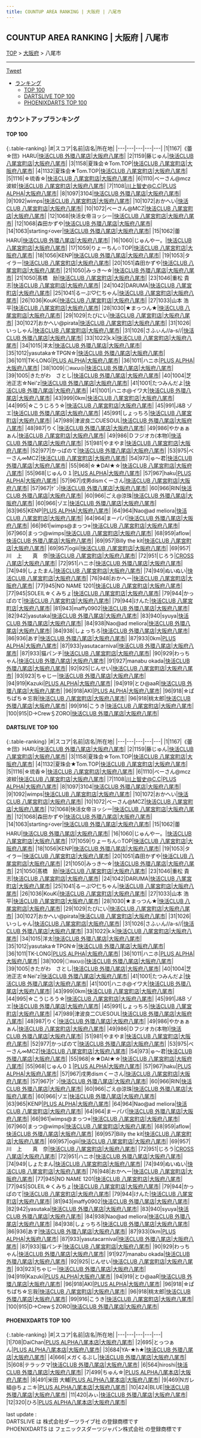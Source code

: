 ```yaml
---
title: COUNTUP AREA RANKING | 大阪府 | 八尾市
---
```

## COUNTUP AREA RANKING | 大阪府 | 八尾市

[TOP](/darts/rank/) > [大阪府](/darts/rank/大阪府/) > 八尾市

___

<a href="https://twitter.com/share?ref_src=twsrc%5Etfw" data-text="COUNTUP AREA RANKING | 大阪府八尾市" class="twitter-share-button" data-hashtags="DARTSLIVE,PHOENIXDARTS,darts,ダーツ" data-show-count="false">Tweet</a>

* [ランキング](#カウントアップランキング)
    * [TOP 100](#top-100)
    * [DARTSLIVE TOP 100](#dartslive-top-100)
    * [PHOENIXDARTS TOP 100](#phoenixdarts-top-100)

### カウントアップランキング

#### TOP 100



{:.table-ranking}
|#|スコア|名前|店名|所在地|
|---|---|---|---|---|
|1|1167|<span class="rank-name-dl">《蕾☆団》HARU</span>|<a href="https://search.dartslive.com/jp/shop/335fa38e38855b6d58d385ea46352d8f">快活CLUB 外環八尾店</a>|<a href="/darts/rank/大阪府/八尾市">大阪府八尾市</a>|
|2|1159|<span class="rank-name-dl">藤じゅん</span>|<a href="https://search.dartslive.com/jp/shop/e0119faa8821532c5f9f3321c1147265">快活CLUB 八尾宮町店</a>|<a href="/darts/rank/大阪府/八尾市">大阪府八尾市</a>|
|3|1158|<span class="rank-name-dl">夏珠会☆Tom.TOP</span>|<a href="https://search.dartslive.com/jp/shop/e0119faa8821532c5f9f3321c1147265">快活CLUB 八尾宮町店</a>|<a href="/darts/rank/大阪府/八尾市">大阪府八尾市</a>|
|4|1132|<span class="rank-name-dl">夏珠会★Tom.TOP</span>|<a href="https://search.dartslive.com/jp/shop/e0119faa8821532c5f9f3321c1147265">快活CLUB 八尾宮町店</a>|<a href="/darts/rank/大阪府/八尾市">大阪府八尾市</a>|
|5|1116|<span class="rank-name-dl">☆琉香☆</span>|<a href="https://search.dartslive.com/jp/shop/e0119faa8821532c5f9f3321c1147265">快活CLUB 八尾宮町店</a>|<a href="/darts/rank/大阪府/八尾市">大阪府八尾市</a>|
|6|1110|<span class="rank-name-dl">べーさん@mcz波紋</span>|<a href="https://search.dartslive.com/jp/shop/e0119faa8821532c5f9f3321c1147265">快活CLUB 八尾宮町店</a>|<a href="/darts/rank/大阪府/八尾市">大阪府八尾市</a>|
|7|1108|<span class="rank-name-dl">川上智史@C.C</span>|<a href="https://search.dartslive.com/jp/shop/f331f00edcd456cc0d9b047a20a7ba1e">PLUS ALPHA</a>|<a href="/darts/rank/大阪府/八尾市">大阪府八尾市</a>|
|8|1097|<span class="rank-name-dl">3104</span>|<a href="https://search.dartslive.com/jp/shop/335fa38e38855b6d58d385ea46352d8f">快活CLUB 外環八尾店</a>|<a href="/darts/rank/大阪府/八尾市">大阪府八尾市</a>|
|9|1092|<span class="rank-name-dl">wimps</span>|<a href="https://search.dartslive.com/jp/shop/e0119faa8821532c5f9f3321c1147265">快活CLUB 八尾宮町店</a>|<a href="/darts/rank/大阪府/八尾市">大阪府八尾市</a>|
|10|1072|<span class="rank-name-dl">おかへい</span>|<a href="https://search.dartslive.com/jp/shop/e0119faa8821532c5f9f3321c1147265">快活CLUB 八尾宮町店</a>|<a href="/darts/rank/大阪府/八尾市">大阪府八尾市</a>|
|10|1072|<span class="rank-name-dl">べーさん@MCZ</span>|<a href="https://search.dartslive.com/jp/shop/e0119faa8821532c5f9f3321c1147265">快活CLUB 八尾宮町店</a>|<a href="/darts/rank/大阪府/八尾市">大阪府八尾市</a>|
|12|1068|<span class="rank-name-dl">快活女帝ヨッシー</span>|<a href="https://search.dartslive.com/jp/shop/e0119faa8821532c5f9f3321c1147265">快活CLUB 八尾宮町店</a>|<a href="/darts/rank/大阪府/八尾市">大阪府八尾市</a>|
|12|1068|<span class="rank-name-dl">森田かずや</span>|<a href="https://search.dartslive.com/jp/shop/335fa38e38855b6d58d385ea46352d8f">快活CLUB 外環八尾店</a>|<a href="/darts/rank/大阪府/八尾市">大阪府八尾市</a>|
|14|1063|<span class="rank-name-dl">starting⚡️over</span>|<a href="https://search.dartslive.com/jp/shop/335fa38e38855b6d58d385ea46352d8f">快活CLUB 外環八尾店</a>|<a href="/darts/rank/大阪府/八尾市">大阪府八尾市</a>|
|15|1062|<span class="rank-name-dl">蕾　HARU</span>|<a href="https://search.dartslive.com/jp/shop/335fa38e38855b6d58d385ea46352d8f">快活CLUB 外環八尾店</a>|<a href="/darts/rank/大阪府/八尾市">大阪府八尾市</a>|
|16|1060|<span class="rank-name-dl">じゅんやー。</span>|<a href="https://search.dartslive.com/jp/shop/e0119faa8821532c5f9f3321c1147265">快活CLUB 八尾宮町店</a>|<a href="/darts/rank/大阪府/八尾市">大阪府八尾市</a>|
|17|1059|<span class="rank-name-dl">りょーちん✩TOP</span>|<a href="https://search.dartslive.com/jp/shop/e0119faa8821532c5f9f3321c1147265">快活CLUB 八尾宮町店</a>|<a href="/darts/rank/大阪府/八尾市">大阪府八尾市</a>|
|18|1056|<span class="rank-name-dl">KENP</span>|<a href="https://search.dartslive.com/jp/shop/335fa38e38855b6d58d385ea46352d8f">快活CLUB 外環八尾店</a>|<a href="/darts/rank/大阪府/八尾市">大阪府八尾市</a>|
|19|1053|<span class="rank-name-dl">タイラー</span>|<a href="https://search.dartslive.com/jp/shop/e0119faa8821532c5f9f3321c1147265">快活CLUB 八尾宮町店</a>|<a href="/darts/rank/大阪府/八尾市">大阪府八尾市</a>|
|20|1051|<span class="rank-name-dl">森田かずや</span>|<a href="https://search.dartslive.com/jp/shop/e0119faa8821532c5f9f3321c1147265">快活CLUB 八尾宮町店</a>|<a href="/darts/rank/大阪府/八尾市">大阪府八尾市</a>|
|21|1050|<span class="rank-name-dl">みっき〜☆</span>|<a href="https://search.dartslive.com/jp/shop/335fa38e38855b6d58d385ea46352d8f">快活CLUB 外環八尾店</a>|<a href="/darts/rank/大阪府/八尾市">大阪府八尾市</a>|
|21|1050|<span class="rank-name-dl">髙橋　励</span>|<a href="https://search.dartslive.com/jp/shop/e0119faa8821532c5f9f3321c1147265">快活CLUB 八尾宮町店</a>|<a href="/darts/rank/大阪府/八尾市">大阪府八尾市</a>|
|23|1046|<span class="rank-name-dl">重松 貴志</span>|<a href="https://search.dartslive.com/jp/shop/e0119faa8821532c5f9f3321c1147265">快活CLUB 八尾宮町店</a>|<a href="/darts/rank/大阪府/八尾市">大阪府八尾市</a>|
|24|1042|<span class="rank-name-dl">DARUMA</span>|<a href="https://search.dartslive.com/jp/shop/e0119faa8821532c5f9f3321c1147265">快活CLUB 八尾宮町店</a>|<a href="/darts/rank/大阪府/八尾市">大阪府八尾市</a>|
|25|1041|<span class="rank-name-dl">るーぷ♡仁ちゃん</span>|<a href="https://search.dartslive.com/jp/shop/e0119faa8821532c5f9f3321c1147265">快活CLUB 八尾宮町店</a>|<a href="/darts/rank/大阪府/八尾市">大阪府八尾市</a>|
|26|1036|<span class="rank-name-dl">KouKi</span>|<a href="https://search.dartslive.com/jp/shop/e0119faa8821532c5f9f3321c1147265">快活CLUB 八尾宮町店</a>|<a href="/darts/rank/大阪府/八尾市">大阪府八尾市</a>|
|27|1033|<span class="rank-name-dl">山本 浩平</span>|<a href="https://search.dartslive.com/jp/shop/e0119faa8821532c5f9f3321c1147265">快活CLUB 八尾宮町店</a>|<a href="/darts/rank/大阪府/八尾市">大阪府八尾市</a>|
|28|1030|<span class="rank-name-dl">★まっつん★</span>|<a href="https://search.dartslive.com/jp/shop/e0119faa8821532c5f9f3321c1147265">快活CLUB 八尾宮町店</a>|<a href="/darts/rank/大阪府/八尾市">大阪府八尾市</a>|
|29|1029|<span class="rank-name-dl">たぴにい</span>|<a href="https://search.dartslive.com/jp/shop/e0119faa8821532c5f9f3321c1147265">快活CLUB 八尾宮町店</a>|<a href="/darts/rank/大阪府/八尾市">大阪府八尾市</a>|
|30|1027|<span class="rank-name-dl">おかへい@pirata</span>|<a href="https://search.dartslive.com/jp/shop/e0119faa8821532c5f9f3321c1147265">快活CLUB 八尾宮町店</a>|<a href="/darts/rank/大阪府/八尾市">大阪府八尾市</a>|
|31|1026|<span class="rank-name-dl">いっしゃん</span>|<a href="https://search.dartslive.com/jp/shop/e0119faa8821532c5f9f3321c1147265">快活CLUB 八尾宮町店</a>|<a href="/darts/rank/大阪府/八尾市">大阪府八尾市</a>|
|31|1026|<span class="rank-name-dl">さふぃん//a-s//</span>|<a href="https://search.dartslive.com/jp/shop/335fa38e38855b6d58d385ea46352d8f">快活CLUB 外環八尾店</a>|<a href="/darts/rank/大阪府/八尾市">大阪府八尾市</a>|
|33|1022|<span class="rank-name-dl">k.k</span>|<a href="https://search.dartslive.com/jp/shop/e0119faa8821532c5f9f3321c1147265">快活CLUB 八尾宮町店</a>|<a href="/darts/rank/大阪府/八尾市">大阪府八尾市</a>|
|34|1015|<span class="rank-name-dl">洋太</span>|<a href="https://search.dartslive.com/jp/shop/335fa38e38855b6d58d385ea46352d8f">快活CLUB 外環八尾店</a>|<a href="/darts/rank/大阪府/八尾市">大阪府八尾市</a>|
|35|1012|<span class="rank-name-dl">yasutaka☆TPGN☆</span>|<a href="https://search.dartslive.com/jp/shop/335fa38e38855b6d58d385ea46352d8f">快活CLUB 外環八尾店</a>|<a href="/darts/rank/大阪府/八尾市">大阪府八尾市</a>|
|36|1011|<span class="rank-name-dl">TK-LONG</span>|<a href="https://search.dartslive.com/jp/shop/f331f00edcd456cc0d9b047a20a7ba1e">PLUS ALPHA</a>|<a href="/darts/rank/大阪府/八尾市">大阪府八尾市</a>|
|36|1011|<span class="rank-name-dl">ハニホ</span>|<a href="https://search.dartslive.com/jp/shop/f331f00edcd456cc0d9b047a20a7ba1e">PLUS ALPHA</a>|<a href="/darts/rank/大阪府/八尾市">大阪府八尾市</a>|
|38|1009|<span class="rank-name-dl">◎яικυ◎</span>|<a href="https://search.dartslive.com/jp/shop/335fa38e38855b6d58d385ea46352d8f">快活CLUB 外環八尾店</a>|<a href="/darts/rank/大阪府/八尾市">大阪府八尾市</a>|
|39|1005|<span class="rank-name-dl">きたがわ　さとし</span>|<a href="https://search.dartslive.com/jp/shop/335fa38e38855b6d58d385ea46352d8f">快活CLUB 外環八尾店</a>|<a href="/darts/rank/大阪府/八尾市">大阪府八尾市</a>|
|40|1004|<span class="rank-name-dl">芝池正志☆Nei&#x27;z</span>|<a href="https://search.dartslive.com/jp/shop/335fa38e38855b6d58d385ea46352d8f">快活CLUB 外環八尾店</a>|<a href="/darts/rank/大阪府/八尾市">大阪府八尾市</a>|
|41|1001|<span class="rank-name-dl">たつみんだよ</span>|<a href="https://search.dartslive.com/jp/shop/335fa38e38855b6d58d385ea46352d8f">快活CLUB 外環八尾店</a>|<a href="/darts/rank/大阪府/八尾市">大阪府八尾市</a>|
|41|1001|<span class="rank-name-dl">ハニホ@イワ大</span>|<a href="https://search.dartslive.com/jp/shop/335fa38e38855b6d58d385ea46352d8f">快活CLUB 外環八尾店</a>|<a href="/darts/rank/大阪府/八尾市">大阪府八尾市</a>|
|43|999|<span class="rank-name-dl">0km</span>|<a href="https://search.dartslive.com/jp/shop/e0119faa8821532c5f9f3321c1147265">快活CLUB 八尾宮町店</a>|<a href="/darts/rank/大阪府/八尾市">大阪府八尾市</a>|
|44|995|<span class="rank-name-dl">☆こうじろう☆</span>|<a href="https://search.dartslive.com/jp/shop/e0119faa8821532c5f9f3321c1147265">快活CLUB 八尾宮町店</a>|<a href="/darts/rank/大阪府/八尾市">大阪府八尾市</a>|
|45|991|<span class="rank-name-dl">J&amp;B ゾエ</span>|<a href="https://search.dartslive.com/jp/shop/335fa38e38855b6d58d385ea46352d8f">快活CLUB 外環八尾店</a>|<a href="/darts/rank/大阪府/八尾市">大阪府八尾市</a>|
|45|991|<span class="rank-name-dl">しょっちろ</span>|<a href="https://search.dartslive.com/jp/shop/e0119faa8821532c5f9f3321c1147265">快活CLUB 八尾宮町店</a>|<a href="/darts/rank/大阪府/八尾市">大阪府八尾市</a>|
|47|989|<span class="rank-name-dl">津波良二CUESOUL</span>|<a href="https://search.dartslive.com/jp/shop/335fa38e38855b6d58d385ea46352d8f">快活CLUB 外環八尾店</a>|<a href="/darts/rank/大阪府/八尾市">大阪府八尾市</a>|
|48|987|<span class="rank-name-dl">りく</span>|<a href="https://search.dartslive.com/jp/shop/335fa38e38855b6d58d385ea46352d8f">快活CLUB 外環八尾店</a>|<a href="/darts/rank/大阪府/八尾市">大阪府八尾市</a>|
|49|986|<span class="rank-name-dl">やかぁぁぁん</span>|<a href="https://search.dartslive.com/jp/shop/e0119faa8821532c5f9f3321c1147265">快活CLUB 八尾宮町店</a>|<a href="/darts/rank/大阪府/八尾市">大阪府八尾市</a>|
|49|986|<span class="rank-name-dl">Ｄフジオカ(本物)</span>|<a href="https://search.dartslive.com/jp/shop/335fa38e38855b6d58d385ea46352d8f">快活CLUB 外環八尾店</a>|<a href="/darts/rank/大阪府/八尾市">大阪府八尾市</a>|
|51|981|<span class="rank-name-dl">やまやま</span>|<a href="https://search.dartslive.com/jp/shop/e0119faa8821532c5f9f3321c1147265">快活CLUB 八尾宮町店</a>|<a href="/darts/rank/大阪府/八尾市">大阪府八尾市</a>|
|52|977|<span class="rank-name-dl">かっぱのて</span>|<a href="https://search.dartslive.com/jp/shop/335fa38e38855b6d58d385ea46352d8f">快活CLUB 外環八尾店</a>|<a href="/darts/rank/大阪府/八尾市">大阪府八尾市</a>|
|53|975|<span class="rank-name-dl">べーさん∞ΜСΖ</span>|<a href="https://search.dartslive.com/jp/shop/e0119faa8821532c5f9f3321c1147265">快活CLUB 八尾宮町店</a>|<a href="/darts/rank/大阪府/八尾市">大阪府八尾市</a>|
|54|973|<span class="rank-name-dl">ゅ〜君</span>|<a href="https://search.dartslive.com/jp/shop/335fa38e38855b6d58d385ea46352d8f">快活CLUB 外環八尾店</a>|<a href="/darts/rank/大阪府/八尾市">大阪府八尾市</a>|
|55|968|<span class="rank-name-dl">☆★DAI★☆</span>|<a href="https://search.dartslive.com/jp/shop/e0119faa8821532c5f9f3321c1147265">快活CLUB 八尾宮町店</a>|<a href="/darts/rank/大阪府/八尾市">大阪府八尾市</a>|
|55|968|<span class="rank-name-dl">じゅん０１</span>|<a href="https://search.dartslive.com/jp/shop/f331f00edcd456cc0d9b047a20a7ba1e">PLUS ALPHA</a>|<a href="/darts/rank/大阪府/八尾市">大阪府八尾市</a>|
|57|967|<span class="rank-name-dl">haku</span>|<a href="https://search.dartslive.com/jp/shop/f331f00edcd456cc0d9b047a20a7ba1e">PLUS ALPHA</a>|<a href="/darts/rank/大阪府/八尾市">大阪府八尾市</a>|
|57|967|<span class="rank-name-dl">戌男dismくーさん</span>|<a href="https://search.dartslive.com/jp/shop/e0119faa8821532c5f9f3321c1147265">快活CLUB 八尾宮町店</a>|<a href="/darts/rank/大阪府/八尾市">大阪府八尾市</a>|
|57|967|<span class="rank-name-dl">ｹﾞﾝ</span>|<a href="https://search.dartslive.com/jp/shop/335fa38e38855b6d58d385ea46352d8f">快活CLUB 外環八尾店</a>|<a href="/darts/rank/大阪府/八尾市">大阪府八尾市</a>|
|60|966|<span class="rank-name-dl">RIN</span>|<a href="https://search.dartslive.com/jp/shop/335fa38e38855b6d58d385ea46352d8f">快活CLUB 外環八尾店</a>|<a href="/darts/rank/大阪府/八尾市">大阪府八尾市</a>|
|60|966|<span class="rank-name-dl">ごえ@涼珠</span>|<a href="https://search.dartslive.com/jp/shop/335fa38e38855b6d58d385ea46352d8f">快活CLUB 外環八尾店</a>|<a href="/darts/rank/大阪府/八尾市">大阪府八尾市</a>|
|60|966|<span class="rank-name-dl">ゾエ</span>|<a href="https://search.dartslive.com/jp/shop/335fa38e38855b6d58d385ea46352d8f">快活CLUB 外環八尾店</a>|<a href="/darts/rank/大阪府/八尾市">大阪府八尾市</a>|
|63|965|<span class="rank-name-dl">KENP</span>|<a href="https://search.dartslive.com/jp/shop/f331f00edcd456cc0d9b047a20a7ba1e">PLUS ALPHA</a>|<a href="/darts/rank/大阪府/八尾市">大阪府八尾市</a>|
|64|964|<span class="rank-name-dl">Nao@ad meliora</span>|<a href="https://search.dartslive.com/jp/shop/e0119faa8821532c5f9f3321c1147265">快活CLUB 八尾宮町店</a>|<a href="/darts/rank/大阪府/八尾市">大阪府八尾市</a>|
|64|964|<span class="rank-name-dl">まーパパ</span>|<a href="https://search.dartslive.com/jp/shop/335fa38e38855b6d58d385ea46352d8f">快活CLUB 外環八尾店</a>|<a href="/darts/rank/大阪府/八尾市">大阪府八尾市</a>|
|66|961|<span class="rank-name-dl">wimps@まっつ⭐︎</span>|<a href="https://search.dartslive.com/jp/shop/e0119faa8821532c5f9f3321c1147265">快活CLUB 八尾宮町店</a>|<a href="/darts/rank/大阪府/八尾市">大阪府八尾市</a>|
|67|960|<span class="rank-name-dl">まっつ@wimps</span>|<a href="https://search.dartslive.com/jp/shop/e0119faa8821532c5f9f3321c1147265">快活CLUB 八尾宮町店</a>|<a href="/darts/rank/大阪府/八尾市">大阪府八尾市</a>|
|68|959|<span class="rank-name-dl">aflow</span>|<a href="https://search.dartslive.com/jp/shop/335fa38e38855b6d58d385ea46352d8f">快活CLUB 外環八尾店</a>|<a href="/darts/rank/大阪府/八尾市">大阪府八尾市</a>|
|69|957|<span class="rank-name-dl">Billy the kit</span>|<a href="https://search.dartslive.com/jp/shop/e0119faa8821532c5f9f3321c1147265">快活CLUB 八尾宮町店</a>|<a href="/darts/rank/大阪府/八尾市">大阪府八尾市</a>|
|69|957|<span class="rank-name-dl">ogiii</span>|<a href="https://search.dartslive.com/jp/shop/e0119faa8821532c5f9f3321c1147265">快活CLUB 八尾宮町店</a>|<a href="/darts/rank/大阪府/八尾市">大阪府八尾市</a>|
|69|957|<span class="rank-name-dl">川　上　　真　奈</span>|<a href="https://search.dartslive.com/jp/shop/e0119faa8821532c5f9f3321c1147265">快活CLUB 八尾宮町店</a>|<a href="/darts/rank/大阪府/八尾市">大阪府八尾市</a>|
|72|951|<span class="rank-name-dl">じろう</span>|<a href="https://search.dartslive.com/jp/shop/3f2dcb19a6d43828a3f63593b5358cc4">CROSS 八尾店</a>|<a href="/darts/rank/大阪府/八尾市">大阪府八尾市</a>|
|72|951|<span class="rank-name-dl">ハニホ</span>|<a href="https://search.dartslive.com/jp/shop/335fa38e38855b6d58d385ea46352d8f">快活CLUB 外環八尾店</a>|<a href="/darts/rank/大阪府/八尾市">大阪府八尾市</a>|
|74|949|<span class="rank-name-dl">しょたまん</span>|<a href="https://search.dartslive.com/jp/shop/e0119faa8821532c5f9f3321c1147265">快活CLUB 八尾宮町店</a>|<a href="/darts/rank/大阪府/八尾市">大阪府八尾市</a>|
|74|949|<span class="rank-name-dl">ぬいぬい</span>|<a href="https://search.dartslive.com/jp/shop/e0119faa8821532c5f9f3321c1147265">快活CLUB 八尾宮町店</a>|<a href="/darts/rank/大阪府/八尾市">大阪府八尾市</a>|
|76|948|<span class="rank-name-dl">おかへー</span>|<a href="https://search.dartslive.com/jp/shop/e0119faa8821532c5f9f3321c1147265">快活CLUB 八尾宮町店</a>|<a href="/darts/rank/大阪府/八尾市">大阪府八尾市</a>|
|77|945|<span class="rank-name-dl">NO NAME 1201</span>|<a href="https://search.dartslive.com/jp/shop/e0119faa8821532c5f9f3321c1147265">快活CLUB 八尾宮町店</a>|<a href="/darts/rank/大阪府/八尾市">大阪府八尾市</a>|
|77|945|<span class="rank-name-dl">SOLEIL☆くみちょ</span>|<a href="https://search.dartslive.com/jp/shop/e0119faa8821532c5f9f3321c1147265">快活CLUB 八尾宮町店</a>|<a href="/darts/rank/大阪府/八尾市">大阪府八尾市</a>|
|79|944|<span class="rank-name-dl">かっぱのて</span>|<a href="https://search.dartslive.com/jp/shop/e0119faa8821532c5f9f3321c1147265">快活CLUB 八尾宮町店</a>|<a href="/darts/rank/大阪府/八尾市">大阪府八尾市</a>|
|79|944|<span class="rank-name-dl">けんた</span>|<a href="https://search.dartslive.com/jp/shop/e0119faa8821532c5f9f3321c1147265">快活CLUB 八尾宮町店</a>|<a href="/darts/rank/大阪府/八尾市">大阪府八尾市</a>|
|81|943|<span class="rank-name-dl">maffy0902</span>|<a href="https://search.dartslive.com/jp/shop/335fa38e38855b6d58d385ea46352d8f">快活CLUB 外環八尾店</a>|<a href="/darts/rank/大阪府/八尾市">大阪府八尾市</a>|
|82|942|<span class="rank-name-dl">yasutaka</span>|<a href="https://search.dartslive.com/jp/shop/335fa38e38855b6d58d385ea46352d8f">快活CLUB 外環八尾店</a>|<a href="/darts/rank/大阪府/八尾市">大阪府八尾市</a>|
|83|940|<span class="rank-name-dl">syuya</span>|<a href="https://search.dartslive.com/jp/shop/335fa38e38855b6d58d385ea46352d8f">快活CLUB 外環八尾店</a>|<a href="/darts/rank/大阪府/八尾市">大阪府八尾市</a>|
|84|938|<span class="rank-name-dl">Nao@ad meliora</span>|<a href="https://search.dartslive.com/jp/shop/335fa38e38855b6d58d385ea46352d8f">快活CLUB 外環八尾店</a>|<a href="/darts/rank/大阪府/八尾市">大阪府八尾市</a>|
|84|938|<span class="rank-name-dl">しょっちろ</span>|<a href="https://search.dartslive.com/jp/shop/335fa38e38855b6d58d385ea46352d8f">快活CLUB 外環八尾店</a>|<a href="/darts/rank/大阪府/八尾市">大阪府八尾市</a>|
|86|936|<span class="rank-name-dl">あす</span>|<a href="https://search.dartslive.com/jp/shop/335fa38e38855b6d58d385ea46352d8f">快活CLUB 外環八尾店</a>|<a href="/darts/rank/大阪府/八尾市">大阪府八尾市</a>|
|87|933|<span class="rank-name-dl">0km</span>|<a href="https://search.dartslive.com/jp/shop/f331f00edcd456cc0d9b047a20a7ba1e">PLUS ALPHA</a>|<a href="/darts/rank/大阪府/八尾市">大阪府八尾市</a>|
|87|933|<span class="rank-name-dl">yasutacarnival</span>|<a href="https://search.dartslive.com/jp/shop/335fa38e38855b6d58d385ea46352d8f">快活CLUB 外環八尾店</a>|<a href="/darts/rank/大阪府/八尾市">大阪府八尾市</a>|
|87|933|<span class="rank-name-dl">猫パンチ</span>|<a href="https://search.dartslive.com/jp/shop/e0119faa8821532c5f9f3321c1147265">快活CLUB 八尾宮町店</a>|<a href="/darts/rank/大阪府/八尾市">大阪府八尾市</a>|
|90|929|<span class="rank-name-dl">わっちゃん</span>|<a href="https://search.dartslive.com/jp/shop/335fa38e38855b6d58d385ea46352d8f">快活CLUB 外環八尾店</a>|<a href="/darts/rank/大阪府/八尾市">大阪府八尾市</a>|
|91|927|<span class="rank-name-dl">manabu okada</span>|<a href="https://search.dartslive.com/jp/shop/335fa38e38855b6d58d385ea46352d8f">快活CLUB 外環八尾店</a>|<a href="/darts/rank/大阪府/八尾市">大阪府八尾市</a>|
|92|925|<span class="rank-name-dl">じんせい</span>|<a href="https://search.dartslive.com/jp/shop/e0119faa8821532c5f9f3321c1147265">快活CLUB 八尾宮町店</a>|<a href="/darts/rank/大阪府/八尾市">大阪府八尾市</a>|
|93|923|<span class="rank-name-dl">ちゃじー</span>|<a href="https://search.dartslive.com/jp/shop/335fa38e38855b6d58d385ea46352d8f">快活CLUB 外環八尾店</a>|<a href="/darts/rank/大阪府/八尾市">大阪府八尾市</a>|
|94|919|<span class="rank-name-dl">Kazuki</span>|<a href="https://search.dartslive.com/jp/shop/f331f00edcd456cc0d9b047a20a7ba1e">PLUS ALPHA</a>|<a href="/darts/rank/大阪府/八尾市">大阪府八尾市</a>|
|94|919|<span class="rank-name-dl">とひ@aaR</span>|<a href="https://search.dartslive.com/jp/shop/335fa38e38855b6d58d385ea46352d8f">快活CLUB 外環八尾店</a>|<a href="/darts/rank/大阪府/八尾市">大阪府八尾市</a>|
|96|918|<span class="rank-name-dl">AKI</span>|<a href="https://search.dartslive.com/jp/shop/f331f00edcd456cc0d9b047a20a7ba1e">PLUS ALPHA</a>|<a href="/darts/rank/大阪府/八尾市">大阪府八尾市</a>|
|96|918|<span class="rank-name-dl">☆ぱちぱち☆忘我</span>|<a href="https://search.dartslive.com/jp/shop/e0119faa8821532c5f9f3321c1147265">快活CLUB 八尾宮町店</a>|<a href="/darts/rank/大阪府/八尾市">大阪府八尾市</a>|
|96|918|<span class="rank-name-dl">桃太郎</span>|<a href="https://search.dartslive.com/jp/shop/335fa38e38855b6d58d385ea46352d8f">快活CLUB 外環八尾店</a>|<a href="/darts/rank/大阪府/八尾市">大阪府八尾市</a>|
|99|916|<span class="rank-name-dl">こうき</span>|<a href="https://search.dartslive.com/jp/shop/e0119faa8821532c5f9f3321c1147265">快活CLUB 八尾宮町店</a>|<a href="/darts/rank/大阪府/八尾市">大阪府八尾市</a>|
|100|915|<span class="rank-name-dl">D→Crew＄ZORO</span>|<a href="https://search.dartslive.com/jp/shop/335fa38e38855b6d58d385ea46352d8f">快活CLUB 外環八尾店</a>|<a href="/darts/rank/大阪府/八尾市">大阪府八尾市</a>|


#### DARTSLIVE TOP 100



{:.table-ranking}
|#|スコア|名前|店名|所在地|
|---|---|---|---|---|
|1|1167|<span class="rank-name-dl">《蕾☆団》HARU</span>|<a href="https://search.dartslive.com/jp/shop/335fa38e38855b6d58d385ea46352d8f">快活CLUB 外環八尾店</a>|<a href="/darts/rank/大阪府/八尾市">大阪府八尾市</a>|
|2|1159|<span class="rank-name-dl">藤じゅん</span>|<a href="https://search.dartslive.com/jp/shop/e0119faa8821532c5f9f3321c1147265">快活CLUB 八尾宮町店</a>|<a href="/darts/rank/大阪府/八尾市">大阪府八尾市</a>|
|3|1158|<span class="rank-name-dl">夏珠会☆Tom.TOP</span>|<a href="https://search.dartslive.com/jp/shop/e0119faa8821532c5f9f3321c1147265">快活CLUB 八尾宮町店</a>|<a href="/darts/rank/大阪府/八尾市">大阪府八尾市</a>|
|4|1132|<span class="rank-name-dl">夏珠会★Tom.TOP</span>|<a href="https://search.dartslive.com/jp/shop/e0119faa8821532c5f9f3321c1147265">快活CLUB 八尾宮町店</a>|<a href="/darts/rank/大阪府/八尾市">大阪府八尾市</a>|
|5|1116|<span class="rank-name-dl">☆琉香☆</span>|<a href="https://search.dartslive.com/jp/shop/e0119faa8821532c5f9f3321c1147265">快活CLUB 八尾宮町店</a>|<a href="/darts/rank/大阪府/八尾市">大阪府八尾市</a>|
|6|1110|<span class="rank-name-dl">べーさん@mcz波紋</span>|<a href="https://search.dartslive.com/jp/shop/e0119faa8821532c5f9f3321c1147265">快活CLUB 八尾宮町店</a>|<a href="/darts/rank/大阪府/八尾市">大阪府八尾市</a>|
|7|1108|<span class="rank-name-dl">川上智史@C.C</span>|<a href="https://search.dartslive.com/jp/shop/f331f00edcd456cc0d9b047a20a7ba1e">PLUS ALPHA</a>|<a href="/darts/rank/大阪府/八尾市">大阪府八尾市</a>|
|8|1097|<span class="rank-name-dl">3104</span>|<a href="https://search.dartslive.com/jp/shop/335fa38e38855b6d58d385ea46352d8f">快活CLUB 外環八尾店</a>|<a href="/darts/rank/大阪府/八尾市">大阪府八尾市</a>|
|9|1092|<span class="rank-name-dl">wimps</span>|<a href="https://search.dartslive.com/jp/shop/e0119faa8821532c5f9f3321c1147265">快活CLUB 八尾宮町店</a>|<a href="/darts/rank/大阪府/八尾市">大阪府八尾市</a>|
|10|1072|<span class="rank-name-dl">おかへい</span>|<a href="https://search.dartslive.com/jp/shop/e0119faa8821532c5f9f3321c1147265">快活CLUB 八尾宮町店</a>|<a href="/darts/rank/大阪府/八尾市">大阪府八尾市</a>|
|10|1072|<span class="rank-name-dl">べーさん@MCZ</span>|<a href="https://search.dartslive.com/jp/shop/e0119faa8821532c5f9f3321c1147265">快活CLUB 八尾宮町店</a>|<a href="/darts/rank/大阪府/八尾市">大阪府八尾市</a>|
|12|1068|<span class="rank-name-dl">快活女帝ヨッシー</span>|<a href="https://search.dartslive.com/jp/shop/e0119faa8821532c5f9f3321c1147265">快活CLUB 八尾宮町店</a>|<a href="/darts/rank/大阪府/八尾市">大阪府八尾市</a>|
|12|1068|<span class="rank-name-dl">森田かずや</span>|<a href="https://search.dartslive.com/jp/shop/335fa38e38855b6d58d385ea46352d8f">快活CLUB 外環八尾店</a>|<a href="/darts/rank/大阪府/八尾市">大阪府八尾市</a>|
|14|1063|<span class="rank-name-dl">starting⚡️over</span>|<a href="https://search.dartslive.com/jp/shop/335fa38e38855b6d58d385ea46352d8f">快活CLUB 外環八尾店</a>|<a href="/darts/rank/大阪府/八尾市">大阪府八尾市</a>|
|15|1062|<span class="rank-name-dl">蕾　HARU</span>|<a href="https://search.dartslive.com/jp/shop/335fa38e38855b6d58d385ea46352d8f">快活CLUB 外環八尾店</a>|<a href="/darts/rank/大阪府/八尾市">大阪府八尾市</a>|
|16|1060|<span class="rank-name-dl">じゅんやー。</span>|<a href="https://search.dartslive.com/jp/shop/e0119faa8821532c5f9f3321c1147265">快活CLUB 八尾宮町店</a>|<a href="/darts/rank/大阪府/八尾市">大阪府八尾市</a>|
|17|1059|<span class="rank-name-dl">りょーちん✩TOP</span>|<a href="https://search.dartslive.com/jp/shop/e0119faa8821532c5f9f3321c1147265">快活CLUB 八尾宮町店</a>|<a href="/darts/rank/大阪府/八尾市">大阪府八尾市</a>|
|18|1056|<span class="rank-name-dl">KENP</span>|<a href="https://search.dartslive.com/jp/shop/335fa38e38855b6d58d385ea46352d8f">快活CLUB 外環八尾店</a>|<a href="/darts/rank/大阪府/八尾市">大阪府八尾市</a>|
|19|1053|<span class="rank-name-dl">タイラー</span>|<a href="https://search.dartslive.com/jp/shop/e0119faa8821532c5f9f3321c1147265">快活CLUB 八尾宮町店</a>|<a href="/darts/rank/大阪府/八尾市">大阪府八尾市</a>|
|20|1051|<span class="rank-name-dl">森田かずや</span>|<a href="https://search.dartslive.com/jp/shop/e0119faa8821532c5f9f3321c1147265">快活CLUB 八尾宮町店</a>|<a href="/darts/rank/大阪府/八尾市">大阪府八尾市</a>|
|21|1050|<span class="rank-name-dl">みっき〜☆</span>|<a href="https://search.dartslive.com/jp/shop/335fa38e38855b6d58d385ea46352d8f">快活CLUB 外環八尾店</a>|<a href="/darts/rank/大阪府/八尾市">大阪府八尾市</a>|
|21|1050|<span class="rank-name-dl">髙橋　励</span>|<a href="https://search.dartslive.com/jp/shop/e0119faa8821532c5f9f3321c1147265">快活CLUB 八尾宮町店</a>|<a href="/darts/rank/大阪府/八尾市">大阪府八尾市</a>|
|23|1046|<span class="rank-name-dl">重松 貴志</span>|<a href="https://search.dartslive.com/jp/shop/e0119faa8821532c5f9f3321c1147265">快活CLUB 八尾宮町店</a>|<a href="/darts/rank/大阪府/八尾市">大阪府八尾市</a>|
|24|1042|<span class="rank-name-dl">DARUMA</span>|<a href="https://search.dartslive.com/jp/shop/e0119faa8821532c5f9f3321c1147265">快活CLUB 八尾宮町店</a>|<a href="/darts/rank/大阪府/八尾市">大阪府八尾市</a>|
|25|1041|<span class="rank-name-dl">るーぷ♡仁ちゃん</span>|<a href="https://search.dartslive.com/jp/shop/e0119faa8821532c5f9f3321c1147265">快活CLUB 八尾宮町店</a>|<a href="/darts/rank/大阪府/八尾市">大阪府八尾市</a>|
|26|1036|<span class="rank-name-dl">KouKi</span>|<a href="https://search.dartslive.com/jp/shop/e0119faa8821532c5f9f3321c1147265">快活CLUB 八尾宮町店</a>|<a href="/darts/rank/大阪府/八尾市">大阪府八尾市</a>|
|27|1033|<span class="rank-name-dl">山本 浩平</span>|<a href="https://search.dartslive.com/jp/shop/e0119faa8821532c5f9f3321c1147265">快活CLUB 八尾宮町店</a>|<a href="/darts/rank/大阪府/八尾市">大阪府八尾市</a>|
|28|1030|<span class="rank-name-dl">★まっつん★</span>|<a href="https://search.dartslive.com/jp/shop/e0119faa8821532c5f9f3321c1147265">快活CLUB 八尾宮町店</a>|<a href="/darts/rank/大阪府/八尾市">大阪府八尾市</a>|
|29|1029|<span class="rank-name-dl">たぴにい</span>|<a href="https://search.dartslive.com/jp/shop/e0119faa8821532c5f9f3321c1147265">快活CLUB 八尾宮町店</a>|<a href="/darts/rank/大阪府/八尾市">大阪府八尾市</a>|
|30|1027|<span class="rank-name-dl">おかへい@pirata</span>|<a href="https://search.dartslive.com/jp/shop/e0119faa8821532c5f9f3321c1147265">快活CLUB 八尾宮町店</a>|<a href="/darts/rank/大阪府/八尾市">大阪府八尾市</a>|
|31|1026|<span class="rank-name-dl">いっしゃん</span>|<a href="https://search.dartslive.com/jp/shop/e0119faa8821532c5f9f3321c1147265">快活CLUB 八尾宮町店</a>|<a href="/darts/rank/大阪府/八尾市">大阪府八尾市</a>|
|31|1026|<span class="rank-name-dl">さふぃん//a-s//</span>|<a href="https://search.dartslive.com/jp/shop/335fa38e38855b6d58d385ea46352d8f">快活CLUB 外環八尾店</a>|<a href="/darts/rank/大阪府/八尾市">大阪府八尾市</a>|
|33|1022|<span class="rank-name-dl">k.k</span>|<a href="https://search.dartslive.com/jp/shop/e0119faa8821532c5f9f3321c1147265">快活CLUB 八尾宮町店</a>|<a href="/darts/rank/大阪府/八尾市">大阪府八尾市</a>|
|34|1015|<span class="rank-name-dl">洋太</span>|<a href="https://search.dartslive.com/jp/shop/335fa38e38855b6d58d385ea46352d8f">快活CLUB 外環八尾店</a>|<a href="/darts/rank/大阪府/八尾市">大阪府八尾市</a>|
|35|1012|<span class="rank-name-dl">yasutaka☆TPGN☆</span>|<a href="https://search.dartslive.com/jp/shop/335fa38e38855b6d58d385ea46352d8f">快活CLUB 外環八尾店</a>|<a href="/darts/rank/大阪府/八尾市">大阪府八尾市</a>|
|36|1011|<span class="rank-name-dl">TK-LONG</span>|<a href="https://search.dartslive.com/jp/shop/f331f00edcd456cc0d9b047a20a7ba1e">PLUS ALPHA</a>|<a href="/darts/rank/大阪府/八尾市">大阪府八尾市</a>|
|36|1011|<span class="rank-name-dl">ハニホ</span>|<a href="https://search.dartslive.com/jp/shop/f331f00edcd456cc0d9b047a20a7ba1e">PLUS ALPHA</a>|<a href="/darts/rank/大阪府/八尾市">大阪府八尾市</a>|
|38|1009|<span class="rank-name-dl">◎яικυ◎</span>|<a href="https://search.dartslive.com/jp/shop/335fa38e38855b6d58d385ea46352d8f">快活CLUB 外環八尾店</a>|<a href="/darts/rank/大阪府/八尾市">大阪府八尾市</a>|
|39|1005|<span class="rank-name-dl">きたがわ　さとし</span>|<a href="https://search.dartslive.com/jp/shop/335fa38e38855b6d58d385ea46352d8f">快活CLUB 外環八尾店</a>|<a href="/darts/rank/大阪府/八尾市">大阪府八尾市</a>|
|40|1004|<span class="rank-name-dl">芝池正志☆Nei&#x27;z</span>|<a href="https://search.dartslive.com/jp/shop/335fa38e38855b6d58d385ea46352d8f">快活CLUB 外環八尾店</a>|<a href="/darts/rank/大阪府/八尾市">大阪府八尾市</a>|
|41|1001|<span class="rank-name-dl">たつみんだよ</span>|<a href="https://search.dartslive.com/jp/shop/335fa38e38855b6d58d385ea46352d8f">快活CLUB 外環八尾店</a>|<a href="/darts/rank/大阪府/八尾市">大阪府八尾市</a>|
|41|1001|<span class="rank-name-dl">ハニホ@イワ大</span>|<a href="https://search.dartslive.com/jp/shop/335fa38e38855b6d58d385ea46352d8f">快活CLUB 外環八尾店</a>|<a href="/darts/rank/大阪府/八尾市">大阪府八尾市</a>|
|43|999|<span class="rank-name-dl">0km</span>|<a href="https://search.dartslive.com/jp/shop/e0119faa8821532c5f9f3321c1147265">快活CLUB 八尾宮町店</a>|<a href="/darts/rank/大阪府/八尾市">大阪府八尾市</a>|
|44|995|<span class="rank-name-dl">☆こうじろう☆</span>|<a href="https://search.dartslive.com/jp/shop/e0119faa8821532c5f9f3321c1147265">快活CLUB 八尾宮町店</a>|<a href="/darts/rank/大阪府/八尾市">大阪府八尾市</a>|
|45|991|<span class="rank-name-dl">J&amp;B ゾエ</span>|<a href="https://search.dartslive.com/jp/shop/335fa38e38855b6d58d385ea46352d8f">快活CLUB 外環八尾店</a>|<a href="/darts/rank/大阪府/八尾市">大阪府八尾市</a>|
|45|991|<span class="rank-name-dl">しょっちろ</span>|<a href="https://search.dartslive.com/jp/shop/e0119faa8821532c5f9f3321c1147265">快活CLUB 八尾宮町店</a>|<a href="/darts/rank/大阪府/八尾市">大阪府八尾市</a>|
|47|989|<span class="rank-name-dl">津波良二CUESOUL</span>|<a href="https://search.dartslive.com/jp/shop/335fa38e38855b6d58d385ea46352d8f">快活CLUB 外環八尾店</a>|<a href="/darts/rank/大阪府/八尾市">大阪府八尾市</a>|
|48|987|<span class="rank-name-dl">りく</span>|<a href="https://search.dartslive.com/jp/shop/335fa38e38855b6d58d385ea46352d8f">快活CLUB 外環八尾店</a>|<a href="/darts/rank/大阪府/八尾市">大阪府八尾市</a>|
|49|986|<span class="rank-name-dl">やかぁぁぁん</span>|<a href="https://search.dartslive.com/jp/shop/e0119faa8821532c5f9f3321c1147265">快活CLUB 八尾宮町店</a>|<a href="/darts/rank/大阪府/八尾市">大阪府八尾市</a>|
|49|986|<span class="rank-name-dl">Ｄフジオカ(本物)</span>|<a href="https://search.dartslive.com/jp/shop/335fa38e38855b6d58d385ea46352d8f">快活CLUB 外環八尾店</a>|<a href="/darts/rank/大阪府/八尾市">大阪府八尾市</a>|
|51|981|<span class="rank-name-dl">やまやま</span>|<a href="https://search.dartslive.com/jp/shop/e0119faa8821532c5f9f3321c1147265">快活CLUB 八尾宮町店</a>|<a href="/darts/rank/大阪府/八尾市">大阪府八尾市</a>|
|52|977|<span class="rank-name-dl">かっぱのて</span>|<a href="https://search.dartslive.com/jp/shop/335fa38e38855b6d58d385ea46352d8f">快活CLUB 外環八尾店</a>|<a href="/darts/rank/大阪府/八尾市">大阪府八尾市</a>|
|53|975|<span class="rank-name-dl">べーさん∞ΜСΖ</span>|<a href="https://search.dartslive.com/jp/shop/e0119faa8821532c5f9f3321c1147265">快活CLUB 八尾宮町店</a>|<a href="/darts/rank/大阪府/八尾市">大阪府八尾市</a>|
|54|973|<span class="rank-name-dl">ゅ〜君</span>|<a href="https://search.dartslive.com/jp/shop/335fa38e38855b6d58d385ea46352d8f">快活CLUB 外環八尾店</a>|<a href="/darts/rank/大阪府/八尾市">大阪府八尾市</a>|
|55|968|<span class="rank-name-dl">☆★DAI★☆</span>|<a href="https://search.dartslive.com/jp/shop/e0119faa8821532c5f9f3321c1147265">快活CLUB 八尾宮町店</a>|<a href="/darts/rank/大阪府/八尾市">大阪府八尾市</a>|
|55|968|<span class="rank-name-dl">じゅん０１</span>|<a href="https://search.dartslive.com/jp/shop/f331f00edcd456cc0d9b047a20a7ba1e">PLUS ALPHA</a>|<a href="/darts/rank/大阪府/八尾市">大阪府八尾市</a>|
|57|967|<span class="rank-name-dl">haku</span>|<a href="https://search.dartslive.com/jp/shop/f331f00edcd456cc0d9b047a20a7ba1e">PLUS ALPHA</a>|<a href="/darts/rank/大阪府/八尾市">大阪府八尾市</a>|
|57|967|<span class="rank-name-dl">戌男dismくーさん</span>|<a href="https://search.dartslive.com/jp/shop/e0119faa8821532c5f9f3321c1147265">快活CLUB 八尾宮町店</a>|<a href="/darts/rank/大阪府/八尾市">大阪府八尾市</a>|
|57|967|<span class="rank-name-dl">ｹﾞﾝ</span>|<a href="https://search.dartslive.com/jp/shop/335fa38e38855b6d58d385ea46352d8f">快活CLUB 外環八尾店</a>|<a href="/darts/rank/大阪府/八尾市">大阪府八尾市</a>|
|60|966|<span class="rank-name-dl">RIN</span>|<a href="https://search.dartslive.com/jp/shop/335fa38e38855b6d58d385ea46352d8f">快活CLUB 外環八尾店</a>|<a href="/darts/rank/大阪府/八尾市">大阪府八尾市</a>|
|60|966|<span class="rank-name-dl">ごえ@涼珠</span>|<a href="https://search.dartslive.com/jp/shop/335fa38e38855b6d58d385ea46352d8f">快活CLUB 外環八尾店</a>|<a href="/darts/rank/大阪府/八尾市">大阪府八尾市</a>|
|60|966|<span class="rank-name-dl">ゾエ</span>|<a href="https://search.dartslive.com/jp/shop/335fa38e38855b6d58d385ea46352d8f">快活CLUB 外環八尾店</a>|<a href="/darts/rank/大阪府/八尾市">大阪府八尾市</a>|
|63|965|<span class="rank-name-dl">KENP</span>|<a href="https://search.dartslive.com/jp/shop/f331f00edcd456cc0d9b047a20a7ba1e">PLUS ALPHA</a>|<a href="/darts/rank/大阪府/八尾市">大阪府八尾市</a>|
|64|964|<span class="rank-name-dl">Nao@ad meliora</span>|<a href="https://search.dartslive.com/jp/shop/e0119faa8821532c5f9f3321c1147265">快活CLUB 八尾宮町店</a>|<a href="/darts/rank/大阪府/八尾市">大阪府八尾市</a>|
|64|964|<span class="rank-name-dl">まーパパ</span>|<a href="https://search.dartslive.com/jp/shop/335fa38e38855b6d58d385ea46352d8f">快活CLUB 外環八尾店</a>|<a href="/darts/rank/大阪府/八尾市">大阪府八尾市</a>|
|66|961|<span class="rank-name-dl">wimps@まっつ⭐︎</span>|<a href="https://search.dartslive.com/jp/shop/e0119faa8821532c5f9f3321c1147265">快活CLUB 八尾宮町店</a>|<a href="/darts/rank/大阪府/八尾市">大阪府八尾市</a>|
|67|960|<span class="rank-name-dl">まっつ@wimps</span>|<a href="https://search.dartslive.com/jp/shop/e0119faa8821532c5f9f3321c1147265">快活CLUB 八尾宮町店</a>|<a href="/darts/rank/大阪府/八尾市">大阪府八尾市</a>|
|68|959|<span class="rank-name-dl">aflow</span>|<a href="https://search.dartslive.com/jp/shop/335fa38e38855b6d58d385ea46352d8f">快活CLUB 外環八尾店</a>|<a href="/darts/rank/大阪府/八尾市">大阪府八尾市</a>|
|69|957|<span class="rank-name-dl">Billy the kit</span>|<a href="https://search.dartslive.com/jp/shop/e0119faa8821532c5f9f3321c1147265">快活CLUB 八尾宮町店</a>|<a href="/darts/rank/大阪府/八尾市">大阪府八尾市</a>|
|69|957|<span class="rank-name-dl">ogiii</span>|<a href="https://search.dartslive.com/jp/shop/e0119faa8821532c5f9f3321c1147265">快活CLUB 八尾宮町店</a>|<a href="/darts/rank/大阪府/八尾市">大阪府八尾市</a>|
|69|957|<span class="rank-name-dl">川　上　　真　奈</span>|<a href="https://search.dartslive.com/jp/shop/e0119faa8821532c5f9f3321c1147265">快活CLUB 八尾宮町店</a>|<a href="/darts/rank/大阪府/八尾市">大阪府八尾市</a>|
|72|951|<span class="rank-name-dl">じろう</span>|<a href="https://search.dartslive.com/jp/shop/3f2dcb19a6d43828a3f63593b5358cc4">CROSS 八尾店</a>|<a href="/darts/rank/大阪府/八尾市">大阪府八尾市</a>|
|72|951|<span class="rank-name-dl">ハニホ</span>|<a href="https://search.dartslive.com/jp/shop/335fa38e38855b6d58d385ea46352d8f">快活CLUB 外環八尾店</a>|<a href="/darts/rank/大阪府/八尾市">大阪府八尾市</a>|
|74|949|<span class="rank-name-dl">しょたまん</span>|<a href="https://search.dartslive.com/jp/shop/e0119faa8821532c5f9f3321c1147265">快活CLUB 八尾宮町店</a>|<a href="/darts/rank/大阪府/八尾市">大阪府八尾市</a>|
|74|949|<span class="rank-name-dl">ぬいぬい</span>|<a href="https://search.dartslive.com/jp/shop/e0119faa8821532c5f9f3321c1147265">快活CLUB 八尾宮町店</a>|<a href="/darts/rank/大阪府/八尾市">大阪府八尾市</a>|
|76|948|<span class="rank-name-dl">おかへー</span>|<a href="https://search.dartslive.com/jp/shop/e0119faa8821532c5f9f3321c1147265">快活CLUB 八尾宮町店</a>|<a href="/darts/rank/大阪府/八尾市">大阪府八尾市</a>|
|77|945|<span class="rank-name-dl">NO NAME 1201</span>|<a href="https://search.dartslive.com/jp/shop/e0119faa8821532c5f9f3321c1147265">快活CLUB 八尾宮町店</a>|<a href="/darts/rank/大阪府/八尾市">大阪府八尾市</a>|
|77|945|<span class="rank-name-dl">SOLEIL☆くみちょ</span>|<a href="https://search.dartslive.com/jp/shop/e0119faa8821532c5f9f3321c1147265">快活CLUB 八尾宮町店</a>|<a href="/darts/rank/大阪府/八尾市">大阪府八尾市</a>|
|79|944|<span class="rank-name-dl">かっぱのて</span>|<a href="https://search.dartslive.com/jp/shop/e0119faa8821532c5f9f3321c1147265">快活CLUB 八尾宮町店</a>|<a href="/darts/rank/大阪府/八尾市">大阪府八尾市</a>|
|79|944|<span class="rank-name-dl">けんた</span>|<a href="https://search.dartslive.com/jp/shop/e0119faa8821532c5f9f3321c1147265">快活CLUB 八尾宮町店</a>|<a href="/darts/rank/大阪府/八尾市">大阪府八尾市</a>|
|81|943|<span class="rank-name-dl">maffy0902</span>|<a href="https://search.dartslive.com/jp/shop/335fa38e38855b6d58d385ea46352d8f">快活CLUB 外環八尾店</a>|<a href="/darts/rank/大阪府/八尾市">大阪府八尾市</a>|
|82|942|<span class="rank-name-dl">yasutaka</span>|<a href="https://search.dartslive.com/jp/shop/335fa38e38855b6d58d385ea46352d8f">快活CLUB 外環八尾店</a>|<a href="/darts/rank/大阪府/八尾市">大阪府八尾市</a>|
|83|940|<span class="rank-name-dl">syuya</span>|<a href="https://search.dartslive.com/jp/shop/335fa38e38855b6d58d385ea46352d8f">快活CLUB 外環八尾店</a>|<a href="/darts/rank/大阪府/八尾市">大阪府八尾市</a>|
|84|938|<span class="rank-name-dl">Nao@ad meliora</span>|<a href="https://search.dartslive.com/jp/shop/335fa38e38855b6d58d385ea46352d8f">快活CLUB 外環八尾店</a>|<a href="/darts/rank/大阪府/八尾市">大阪府八尾市</a>|
|84|938|<span class="rank-name-dl">しょっちろ</span>|<a href="https://search.dartslive.com/jp/shop/335fa38e38855b6d58d385ea46352d8f">快活CLUB 外環八尾店</a>|<a href="/darts/rank/大阪府/八尾市">大阪府八尾市</a>|
|86|936|<span class="rank-name-dl">あす</span>|<a href="https://search.dartslive.com/jp/shop/335fa38e38855b6d58d385ea46352d8f">快活CLUB 外環八尾店</a>|<a href="/darts/rank/大阪府/八尾市">大阪府八尾市</a>|
|87|933|<span class="rank-name-dl">0km</span>|<a href="https://search.dartslive.com/jp/shop/f331f00edcd456cc0d9b047a20a7ba1e">PLUS ALPHA</a>|<a href="/darts/rank/大阪府/八尾市">大阪府八尾市</a>|
|87|933|<span class="rank-name-dl">yasutacarnival</span>|<a href="https://search.dartslive.com/jp/shop/335fa38e38855b6d58d385ea46352d8f">快活CLUB 外環八尾店</a>|<a href="/darts/rank/大阪府/八尾市">大阪府八尾市</a>|
|87|933|<span class="rank-name-dl">猫パンチ</span>|<a href="https://search.dartslive.com/jp/shop/e0119faa8821532c5f9f3321c1147265">快活CLUB 八尾宮町店</a>|<a href="/darts/rank/大阪府/八尾市">大阪府八尾市</a>|
|90|929|<span class="rank-name-dl">わっちゃん</span>|<a href="https://search.dartslive.com/jp/shop/335fa38e38855b6d58d385ea46352d8f">快活CLUB 外環八尾店</a>|<a href="/darts/rank/大阪府/八尾市">大阪府八尾市</a>|
|91|927|<span class="rank-name-dl">manabu okada</span>|<a href="https://search.dartslive.com/jp/shop/335fa38e38855b6d58d385ea46352d8f">快活CLUB 外環八尾店</a>|<a href="/darts/rank/大阪府/八尾市">大阪府八尾市</a>|
|92|925|<span class="rank-name-dl">じんせい</span>|<a href="https://search.dartslive.com/jp/shop/e0119faa8821532c5f9f3321c1147265">快活CLUB 八尾宮町店</a>|<a href="/darts/rank/大阪府/八尾市">大阪府八尾市</a>|
|93|923|<span class="rank-name-dl">ちゃじー</span>|<a href="https://search.dartslive.com/jp/shop/335fa38e38855b6d58d385ea46352d8f">快活CLUB 外環八尾店</a>|<a href="/darts/rank/大阪府/八尾市">大阪府八尾市</a>|
|94|919|<span class="rank-name-dl">Kazuki</span>|<a href="https://search.dartslive.com/jp/shop/f331f00edcd456cc0d9b047a20a7ba1e">PLUS ALPHA</a>|<a href="/darts/rank/大阪府/八尾市">大阪府八尾市</a>|
|94|919|<span class="rank-name-dl">とひ@aaR</span>|<a href="https://search.dartslive.com/jp/shop/335fa38e38855b6d58d385ea46352d8f">快活CLUB 外環八尾店</a>|<a href="/darts/rank/大阪府/八尾市">大阪府八尾市</a>|
|96|918|<span class="rank-name-dl">AKI</span>|<a href="https://search.dartslive.com/jp/shop/f331f00edcd456cc0d9b047a20a7ba1e">PLUS ALPHA</a>|<a href="/darts/rank/大阪府/八尾市">大阪府八尾市</a>|
|96|918|<span class="rank-name-dl">☆ぱちぱち☆忘我</span>|<a href="https://search.dartslive.com/jp/shop/e0119faa8821532c5f9f3321c1147265">快活CLUB 八尾宮町店</a>|<a href="/darts/rank/大阪府/八尾市">大阪府八尾市</a>|
|96|918|<span class="rank-name-dl">桃太郎</span>|<a href="https://search.dartslive.com/jp/shop/335fa38e38855b6d58d385ea46352d8f">快活CLUB 外環八尾店</a>|<a href="/darts/rank/大阪府/八尾市">大阪府八尾市</a>|
|99|916|<span class="rank-name-dl">こうき</span>|<a href="https://search.dartslive.com/jp/shop/e0119faa8821532c5f9f3321c1147265">快活CLUB 八尾宮町店</a>|<a href="/darts/rank/大阪府/八尾市">大阪府八尾市</a>|
|100|915|<span class="rank-name-dl">D→Crew＄ZORO</span>|<a href="https://search.dartslive.com/jp/shop/335fa38e38855b6d58d385ea46352d8f">快活CLUB 外環八尾店</a>|<a href="/darts/rank/大阪府/八尾市">大阪府八尾市</a>|


#### PHOENIXDARTS TOP 100



{:.table-ranking}
|#|スコア|名前|店名|所在地|
|---|---|---|---|---|
|1|708|<span class="rank-name-pd">DaiChan</span>|<a href="https://vs.phoenixdarts.com/jp/shop/shopDetailInfo/s_84324?s_seq=84324">PLUS ALPHA八尾本店</a>|<a href="/darts/rank/大阪府/八尾市">大阪府八尾市</a>|
|2|695|<span class="rank-name-pd">とっつぁん</span>|<a href="https://vs.phoenixdarts.com/jp/shop/shopDetailInfo/s_84324?s_seq=84324">PLUS ALPHA八尾本店</a>|<a href="/darts/rank/大阪府/八尾市">大阪府八尾市</a>|
|3|684|<span class="rank-name-pd">YA-★h★</span>|<a href="https://vs.phoenixdarts.com/jp/shop/shopDetailInfo/s_6178?s_seq=6178">快活CLUB 外環八尾店</a>|<a href="/darts/rank/大阪府/八尾市">大阪府八尾市</a>|
|4|666|<span class="rank-name-pd">メガくるぶし</span>|<a href="https://vs.phoenixdarts.com/jp/shop/shopDetailInfo/s_6178?s_seq=6178">快活CLUB 外環八尾店</a>|<a href="/darts/rank/大阪府/八尾市">大阪府八尾市</a>|
|5|608|<span class="rank-name-pd">テラックマ</span>|<a href="https://vs.phoenixdarts.com/jp/shop/shopDetailInfo/s_6178?s_seq=6178">快活CLUB 外環八尾店</a>|<a href="/darts/rank/大阪府/八尾市">大阪府八尾市</a>|
|6|564|<span class="rank-name-pd">hiroshi</span>|<a href="https://vs.phoenixdarts.com/jp/shop/shopDetailInfo/s_6178?s_seq=6178">快活CLUB 外環八尾店</a>|<a href="/darts/rank/大阪府/八尾市">大阪府八尾市</a>|
|7|499|<span class="rank-name-pd">ちゅん☆</span>|<a href="https://vs.phoenixdarts.com/jp/shop/shopDetailInfo/s_84324?s_seq=84324">PLUS ALPHA八尾本店</a>|<a href="/darts/rank/大阪府/八尾市">大阪府八尾市</a>|
|8|491|<span class="rank-name-pd">米田 大輔</span>|<a href="https://vs.phoenixdarts.com/jp/shop/shopDetailInfo/s_84324?s_seq=84324">PLUS ALPHA八尾本店</a>|<a href="/darts/rank/大阪府/八尾市">大阪府八尾市</a>|
|9|469|<span class="rank-name-pd">Nガレ組@ちょニキ</span>|<a href="https://vs.phoenixdarts.com/jp/shop/shopDetailInfo/s_84324?s_seq=84324">PLUS ALPHA八尾本店</a>|<a href="/darts/rank/大阪府/八尾市">大阪府八尾市</a>|
|10|424|<span class="rank-name-pd">BLUE</span>|<a href="https://vs.phoenixdarts.com/jp/shop/shopDetailInfo/s_6178?s_seq=6178">快活CLUB 外環八尾店</a>|<a href="/darts/rank/大阪府/八尾市">大阪府八尾市</a>|
|11|420|<span class="rank-name-pd">みぃ</span>|<a href="https://vs.phoenixdarts.com/jp/shop/shopDetailInfo/s_6178?s_seq=6178">快活CLUB 外環八尾店</a>|<a href="/darts/rank/大阪府/八尾市">大阪府八尾市</a>|
|12|320|<span class="rank-name-pd">ひろ</span>|<a href="https://vs.phoenixdarts.com/jp/shop/shopDetailInfo/s_84324?s_seq=84324">PLUS ALPHA八尾本店</a>|<a href="/darts/rank/大阪府/八尾市">大阪府八尾市</a>|


<div class="footer border-top border-gray-light mt-5 pt-3 text-right text-gray">
    last update : <span style="font-weight: italic" id="foot_last_modified"></span><br />
    DARTSLIVE は 株式会社ダーツライブ社 の登録商標です<br />
    PHOENIXDARTS は フェニックスダーツジャパン株式会社 の登録商標です<br />
</div>

<script src="https://cdnjs.cloudflare.com/ajax/libs/jquery.tablesorter/2.31.3/js/jquery.tablesorter.min.js" integrity="sha512-qzgd5cYSZcosqpzpn7zF2ZId8f/8CHmFKZ8j7mU4OUXTNRd5g+ZHBPsgKEwoqxCtdQvExE5LprwwPAgoicguNg==" crossorigin="anonymous" referrerpolicy="no-referrer"></script>
<link rel="stylesheet" href="https://cdnjs.cloudflare.com/ajax/libs/jquery.tablesorter/2.31.3/css/theme.default.min.css" integrity="sha512-wghhOJkjQX0Lh3NSWvNKeZ0ZpNn+SPVXX1Qyc9OCaogADktxrBiBdKGDoqVUOyhStvMBmJQ8ZdMHiR3wuEq8+w==" crossorigin="anonymous" referrerpolicy="no-referrer" />
<script>
$(function() {
    $(".table-ranking").tablesorter({sortList:[[0, 0]]});
    $("#foot_last_modified").text(formatDate(new Date(document.lastModified), 'yyyy-MM-dd HH:mm:ss'));
});
</script>

<script async src="https://platform.twitter.com/widgets.js" charset="utf-8"></script>